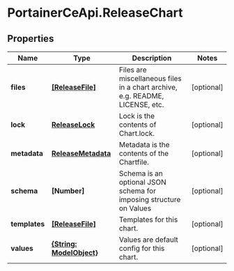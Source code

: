# PortainerCeApi.ReleaseChart

## Properties
Name | Type | Description | Notes
------------ | ------------- | ------------- | -------------
**files** | [**[ReleaseFile]**](ReleaseFile.md) | Files are miscellaneous files in a chart archive, e.g. README, LICENSE, etc. | [optional] 
**lock** | [**ReleaseLock**](ReleaseLock.md) | Lock is the contents of Chart.lock. | [optional] 
**metadata** | [**ReleaseMetadata**](ReleaseMetadata.md) | Metadata is the contents of the Chartfile. | [optional] 
**schema** | **[Number]** | Schema is an optional JSON schema for imposing structure on Values | [optional] 
**templates** | [**[ReleaseFile]**](ReleaseFile.md) | Templates for this chart. | [optional] 
**values** | [**{String: ModelObject}**](ModelObject.md) | Values are default config for this chart. | [optional] 



